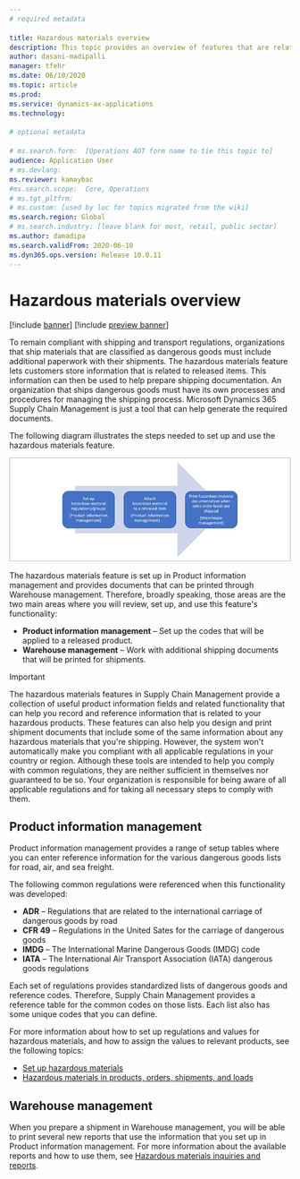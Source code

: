 ```yaml
---
# required metadata

title: Hazardous materials overview
description: This topic provides an overview of features that are related to handling and documenting hazardous materials during product information management and warehouse management.
author: dasani-madipalli
manager: tfehr
ms.date: 06/10/2020
ms.topic: article
ms.prod: 
ms.service: dynamics-ax-applications
ms.technology: 

# optional metadata

# ms.search.form:  [Operations AOT form name to tie this topic to]
audience: Application User
# ms.devlang: 
ms.reviewer: kamaybac
#ms.search.scope:  Core, Operations
# ms.tgt_pltfrm: 
# ms.custom: [used by loc for topics migrated from the wiki]
ms.search.region: Global
# ms.search.industry: [leave blank for most, retail, public sector]
ms.author: damadipa
ms.search.validFrom: 2020-06-10
ms.dyn365.ops.version: Release 10.0.11
---
```


# Hazardous materials overview

[!include [banner](../includes/banner.md)]
[!include [preview banner](../includes/preview-banner.md)]

To remain compliant with shipping and transport regulations, organizations that ship materials that are classified as dangerous goods must include additional paperwork with their shipments. The hazardous materials feature lets customers store information that is related to released items. This information can then be used to help prepare shipping documentation. An organization that ships dangerous goods must have its own processes and procedures for managing the shipping process. Microsoft Dynamics 365 Supply Chain Management is just a tool that can help generate the required documents.

The following diagram illustrates the steps needed to set up and use the hazardous materials feature.

![Setup and use of the hazardous materials feature](media/hazmat-overview.png "Setup and use of the hazardous materials feature")

The hazardous materials feature is set up in Product information management and provides documents that can be printed through Warehouse management. Therefore, broadly speaking, those areas are the two main areas where you will review, set up, and use this feature's functionality:

- **Product information management** – Set up the codes that will be applied to a released product.
- **Warehouse management** – Work with additional shipping documents that will be printed for shipments.

> [!IMPORTANT]
> The hazardous materials features in Supply Chain Management provide a collection of useful product information fields and related functionality that can help you record and reference information that is related to your hazardous products. These features can also help you design and print shipment documents that include some of the same information about any hazardous materials that you're shipping. However, the system won't automatically make you compliant with all applicable regulations in your country or region. Although these tools are intended to help you comply with common regulations, they are neither sufficient in themselves nor guaranteed to be so. Your organization is responsible for being aware of all applicable regulations and for taking all necessary steps to comply with them.

## Product information management

Product information management provides a range of setup tables where you can enter reference information for the various dangerous goods lists for road, air, and sea freight.

The following common regulations were referenced when this functionality was developed:

- **ADR** – Regulations that are related to the international carriage of dangerous goods by road
- **CFR 49** – Regulations in the United Sates for the carriage of dangerous goods
- **IMDG** – The International Marine Dangerous Goods (IMDG) code
- **IATA** – The International Air Transport Association (IATA) dangerous goods regulations

Each set of regulations provides standardized lists of dangerous goods and reference codes. Therefore, Supply Chain Management provides a reference table for the common codes on those lists. Each list also has some unique codes that you can define.

For more information about how to set up regulations and values for hazardous materials, and how to assign the values to relevant products, see the following topics:

- [Set up hazardous materials](hazmat-setup.md)
- [Hazardous materials in products, orders, shipments, and loads](hazmat-items.md)

## Warehouse management

When you prepare a shipment in Warehouse management, you will be able to print several new reports that use the information that you set up in Product information management. For more information about the available reports and how to use them, see [Hazardous materials inquiries and reports](hazmat-reports.md).
